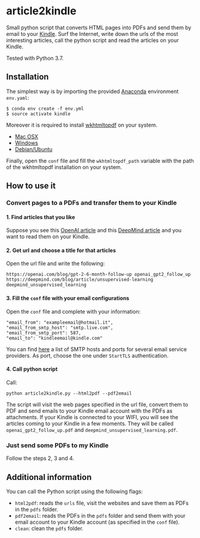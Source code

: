 # article2kindle
Small python script that converts HTML pages into PDFs and send them by email to your [Kindle](https://it.wikipedia.org/wiki/Amazon_Kindle). Surf the Internet, write down the urls of the most interesting articles, call the python script and read the articles on your Kindle.

Tested with Python 3.7.
## Installation
The simplest way is by importing the provided [Anaconda](https://www.anaconda.com/) environment `env.yaml`:
```
$ conda env create -f env.yml
$ source activate kindle
```
Moreover it is required to install [wkhtmltopdf](https://wkhtmltopdf.org/) on your system.
- [Mac OSX](http://macappstore.org/wkhtmltopdf/)
- [Windows](https://pypi.org/project/pdfkit/)
- [Debian/Ubuntu](https://pypi.org/project/pdfkit/)

Finally, open the `conf` file and fill the `wkhtmltopdf_path` variable with the path of the wkhtmltopdf installation on your system.

## How to use it
### Convert pages to a PDFs and transfer them to your Kindle
#### 1. Find articles that you like
Suppose you see this [OpenAI article](https://openai.com/blog/gpt-2-6-month-follow-up) and this [DeepMind article](https://deepmind.com/blog/article/unsupervised-learning) and you want to read them on your Kindle.
#### 2. Get url and choose a title for that articles
Open the url file and write the following:
```
https://openai.com/blog/gpt-2-6-month-follow-up openai_gpt2_follow_up
https://deepmind.com/blog/article/unsupervised-learning deepmind_unsupervised_learning
```
#### 3. Fill the `conf` file with your email configurations
Open the `conf` file and complete with your information:
```
"email_from": "exampleemail@hotmail.it",
"email_from_smtp_host": "smtp.live.com",
"email_from_smtp_port": 587,
"email_to": "kindleemail@kindle.com"
```
You can find [here](https://www.arclab.com/en/kb/email/list-of-smtp-and-pop3-servers-mailserver-list.html) a list of SMTP hosts and ports for several email service providers. As port, choose the one under `StartTLS` authentication.
#### 4. Call python script
Call:
```
python article2kindle.py --html2pdf --pdf2email
```
The script will visit the web pages specified in the url file, convert them to PDF and send emails to your Kindle email account with the PDFs as attachments. If your Kindle is connected to your WIFI, you will see the articles coming to your Kindle in a few moments. They will be called `openai_gpt2_follow_up.pdf` and `deepmind_unsupervised_learning.pdf`.
### Just send some PDFs to my Kindle
Follow the steps 2, 3 and 4.

## Additional information
You can call the Python script using the following flags:
- `html2pdf`: reads the `urls` file, visit the websites and save them as PDFs in the `pdfs` folder.
- `pdf2email`: reads the PDFs in the `pdfs` folder and send them with your email account to your Kindle account (as specified in the `conf` file).
- `clean`: clean the `pdfs` folder.
